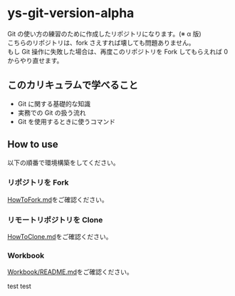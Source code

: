 # ys-git-version-alpha

Git の使い方の練習のために作成したリポジトリになります。(※ α 版)  
こちらのリポジトリは、fork さえすれば壊しても問題ありません。  
もし Git 操作に失敗した場合は、再度このリポジトリを Fork してもらえれば 0 からやり直せます。

## このカリキュラムで学べること

- Git に関する基礎的な知識
- 実務での Git の扱う流れ
- Git を使用するときに使うコマンド

## How to use

以下の順番で環境構築をしてください。

### リポジトリを Fork

[HowToFork.md](/public/docs/HowToFork.md)をご確認ください。

### リモートリポジトリを Clone

[HowToClone.md](/public/docs/HowToClone.md)をご確認ください。

### Workbook

[Workbook/README.md](/public/docs/Workbook/README.md)をご確認ください。

test
test
